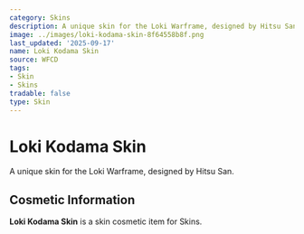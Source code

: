 ```yaml
---
category: Skins
description: A unique skin for the Loki Warframe, designed by Hitsu San.
image: ../images/loki-kodama-skin-8f64558b8f.png
last_updated: '2025-09-17'
name: Loki Kodama Skin
source: WFCD
tags:
- Skin
- Skins
tradable: false
type: Skin
---
```


# Loki Kodama Skin

A unique skin for the Loki Warframe, designed by Hitsu San.

## Cosmetic Information

**Loki Kodama Skin** is a skin cosmetic item for Skins.

